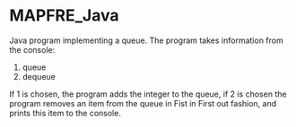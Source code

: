 # MAPFRE_Java
Java program implementing a queue. The program takes information from the console:

1. queue
2. dequeue 

If 1 is chosen, the program adds the integer to the queue, if 2 is chosen the program removes an item from the queue in Fist in First out fashion, and prints this item to the console.

